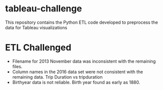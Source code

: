 # tableau-challenge
This repository contains the Python ETL code developed to preprocess the data for Tableau visualizations

# ETL Challenged

* Filename for 2013 November data was inconsistent with the remaining files.
* Column names in the 2016 data set were not consistent with the remaining data. Trip Duration vs tripduration
* Birthyear data is not reliable. Birth year found as early as 1880.
